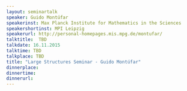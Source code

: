 ```yaml
---
layout: seminartalk
speaker: Guido Montúfar
speakerinst: Max Planck Institute for Mathematics in the Sciences
speakershortinst: MPI Leipzig
speakerurl: http://personal-homepages.mis.mpg.de/montufar/
talktitle:  TBD
talkdate: 16.11.2015
talktime: TBD
talkplace: TBD
title: "Large Structures Seminar - Guido Montúfar"
dinnerplace: 
dinnertime: 
dinnerurl: 
---
```

